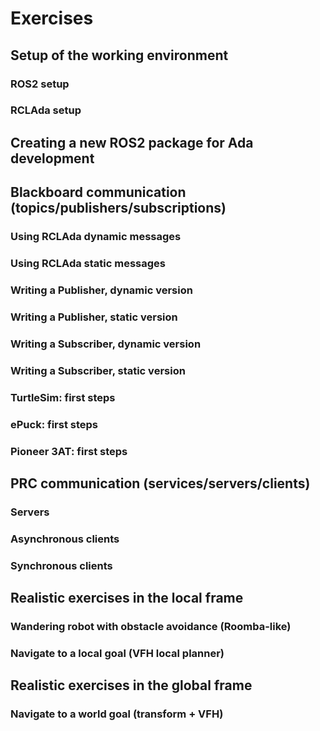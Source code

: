 # Exercises

## Setup of the working environment

### ROS2 setup

### RCLAda setup



## Creating a new ROS2 package for Ada development



## Blackboard communication (topics/publishers/subscriptions)

### Using RCLAda dynamic messages

### Using RCLAda static messages

### Writing a Publisher, dynamic version

### Writing a Publisher, static version

### Writing a Subscriber, dynamic version

### Writing a Subscriber, static version

### TurtleSim: first steps

### ePuck: first steps

### Pioneer 3AT: first steps



## PRC communication (services/servers/clients)

### Servers

### Asynchronous clients

### Synchronous clients



## Realistic exercises in the local frame

### Wandering robot with obstacle avoidance (Roomba-like)

### Navigate to a local goal (VFH local planner)



## Realistic exercises in the global frame

###  Navigate to a world goal (transform + VFH)

